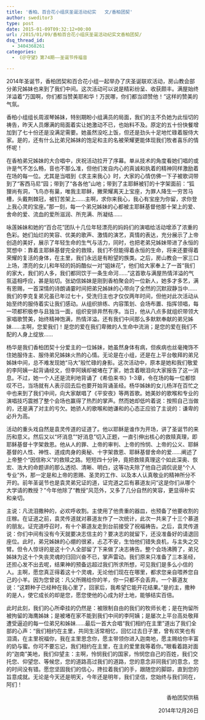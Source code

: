 ```yaml
---
title: '香柏、百合花小组庆圣诞活动纪实   文/香柏团契'
author: sweditor3
type: post
date: 2015-01-09T09:32:12+00:00
url: /2015/01/09/香柏百合花小组庆圣诞活动纪实文香柏团契/
dsq_thread_id:
  - 3404368261
categories:
  - 《＠守望》第74期——圣诞节传福音

---
```

2014年圣诞节，香柏团契和百合花小组一起举办了庆圣诞联欢活动，房山教会部分弟兄姊妹也来到了我们中间。这次活动可以说是精彩纷呈、收获颇丰。满屋始终洋溢着“万国啊，你们都当赞美耶和华！万民哪，你们都当颂赞他！”这样的赞美的气氛。

香柏小组组长周淑琴姊妹，特别期盼小组满员的局面，我们的主不负她为此恒切的祷告，昨天人员爆满的局面着实让她激动不已，也始料不及。原定的五十份快餐增加到了七十份还是没满足需要。她虽然没吃上饭，但还是劲头十足地忙碌着服侍大家。是的，还有什么比弟兄姊妹的饱足和主的名被荣耀更能体现我们牧者喜乐的情怀呢！

在香柏弟兄姊妹的大合唱中，庆祝活动拉开了序幕。单从技术的角度看她们唱的或许是气不怎么畅，音也不那么准，但他们发自内心的真诚和执着的精神同样激励着在场的每一位。尤其是当唱到《求主来我心》时，大家的心情仿佛一下子被歌词带到了“客西马尼”园；带到了“各各他”山地；带到了主耶稣被钉的十字架面前：“狐狸尚有洞，飞鸟亦有巢，唯我主耶稣，撇荣耀离天上宝座，为罪人降生一穷苦马槽，头戴荆棘冠，被钉苦架上……主啊，求你来我心，我心有宝座为你留，求你登上我心灵的宝座。”那一刻，每一个弟兄姊妹的心都被主耶稣基督他那十架上的爱、舍命的爱、流血的爱所滋润、所充满、所凝结……

咏莲姊妹和她的“百合花”团队十几位年轻漂亮的妈妈们的演唱给活动增添了浓重的色彩。她们灿烂的笑容、优美的歌声、激情的演艺，真情的表达，充分展示了上帝创造的美好，展示了年轻生命的生气与活力，同时，也把老弟兄姊妹带进了永恒的冥想中：靠着主耶稣基督完全的救赎，我们不但能得着永恒的生命，将来还要得着荣耀的复活的身体，在主里，我们永远是有盼望的族类。之后，房山教会一家三口上场，漂亮的女儿和年轻的妈妈酷似一对“姐妹花”，他们给大家奉上了一首“我们的家大，我们的人多，我们都同饮于一条生命河……”这首歌与满屋热情洋溢的气氛遥相呼应，甚是贴切。张幼信姊妹是刚到香柏聚会的一位新人，她多才多艺，满有恩赐，一首深情的诗朗诵霎时间把弟兄姊妹的心带向了全然的沉默寂静当中……我们的李克复弟兄虽已年过七十，受洗归主也才仅仅两年时间，但他对此次活动从始至终的服侍着实让我们感动。从组织排练、内容策划、会场布置、指挥领唱，每一项都积极参与且独当一面，组织安排井然有序。当日，他从八点多就组织带领大家唱歌赞美，始终精神饱满，热情洋溢。还有我们中间那么多默默奉献的弟兄姊妹……主啊，您爱我们！是您的爱在我们卑微的人生命中流淌；是您的爱在我们不配的人身上绽放……

杨华是我们香柏团契十分爱主的一位姊妹，她虽然身体有病，但疾病也丝毫掩饰不住她服侍主、服侍弟兄姊妹火热的心情。无论是在小组，还是在上平台敬拜的弟兄姊妹中间，总不难发现她“马大”般忙碌的身影。这次活动中，原本是她和我们敬爱的李阿姨一起背诵经文，但李阿姨却被堵在了家，她含着眼泪向大家报告了这一消息。不过，她一个人还是流利地背诵了《希伯来书》1-3章，令在场的每一位都惊叹不已，当场就有人表示回去后也要开始背诵圣经。杨华姊妹的女儿杨洋在百忙之中也来到了我们中间，向大家献唱了《平安夜》等两首歌。她美妙的歌喉和专业的演唱技巧震撼了整个会场也赢得了热烈的掌声。然而她却低吟着说：按照自己当做的，还是满了对主的亏欠。她骄人的歌喉和她谦和的心态正应验了主说的：谦卑的必升为高。

活动的重头戏自然是袁灵传道的证道了。他以耶稣是谁作为开场，讲了圣诞节的来历和意义。然后又以“坏消息”“好消息”切入正题，一直引伸出核心的救赎真理，即耶稣基督十字架救恩。他从人的罪、上帝的审判、上帝的怜悯、上帝的公义、耶稣基督的人性、神性、道成肉身的奥秘、十字架救恩、耶稣基督舍命的爱……阐述了上帝整个“因信称义”的救赎之路。短短四十分钟，竟把救赎真理这个如此深奥、恢宏、浩大的命题讲的那么透彻、清晰、明白，这等功夫除了他自己调侃说是“个人专业”外，那一定是和上帝的恩赐、圣灵的工作、以及本人认真敬业的精神所分不开的。前年圣诞节也是袁灵弟兄证的道，证完道之后有慕道友问“这是你们从哪个大学请的教授？”今年他除了“教授”风范外，又多了几分自然的笑容，更显得朴实和亲切。

主说：凡流泪撒种的，必欢呼收割。主使用了他贵重的器皿，也预备了他要收割的庄稼。在证道之前，袁灵传道就对慕道友作了一次统计，此次一共来了十三个慕道的朋友。证完道呼召时，有十个慕道友走到台前接受了祝福祷告。之后，袁灵传道说：你们中间有没有今天就要决志信主的？要决志的就留下，还没准备好的请退回座位。此时，弟兄姊妹的心绷的很紧，忐忑不安，生怕他们错失良机，与主失之交臂。但令人惊讶的是这十个人全部留了下来做了决志祷告。整个会场沸腾了，弟兄姊妹为这十个失丧灵魂的归回兴奋不已，掌声雷动。我们原来只准备了三本圣经，还担心发不出去呢，结果神的预备远超过我们所求所想，可见我们是多么小信的人。主啊，愿您真正得着这十个灵魂，无论他们现在在哪里，都求您亲自喂养您自己的小羊。因为您曾说：凡父所赐给你的羊，你一只都不会丢弃。一个慕道友说：“这颗种子已经种在我心里了，回家后，我希望它能开花结果。”是的主，撒种的是人，使它成长的却是您，愿您使他的心成为好土地，能够结实百倍。

此时此刻，我们的心所牵挂的仍然是：被限制自由的我们的牧师长老；是在拘留所被拘留的海鹰姊妹；是被堵在家不能到我们中间的李阿姨；是屡次上平台高处敬拜遭受逼迫的每一位弟兄和姊妹……最后一首大合唱“我们相约在主里”道出了我们全部的心声：“我们相约在主里，共同生活常相忆，回忆过去日子里，曾有欢笑也有泪滴，在主里祝福你，我在主里思念你，愿主带领你进入迦南地，愿主赐给你丰富的奶与蜜。你可不要忘记，我们相约在主里，在主的爱里我等着你。”眼看着路对面的“迦南”美地，我们仰望主：主啊，怜悯我们的国家，怜悯您自己的百姓，我们交托您、仰望您、等候您，您的道路高过我们的道路，您的意念非同我们的意念，您的时间没有错。愿您坚固我们的信心，搀拉着我们的手，跟随您的脚踪，直到您的旨意成就。无论是今天还是明天，今年还是明年，我们坚信，您始终与我们同在，阿们！

<p style="text-align: right;">
  香柏团契供稿
</p>

<p style="text-align: right;">
  2014年12月26日
</p>